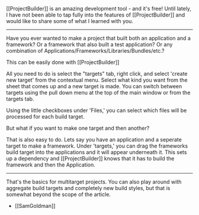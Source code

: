 

[[ProjectBuilder]] is an amazing development tool - and it's free! Until lately, I have not been able to tap fully into the features of [[ProjectBuilder]] and would like to share some of what I learned with you.

----

Have you ever wanted to make a project that built both an application and a framework? Or a framework that also built a test application? Or any combination of Applications/Frameworks/Libraries/Bundles/etc.?

This can be easily done with [[ProjectBuilder]]

All you need to do is select the "targets" tab, right click, and select 'create new target' from the contextual menu. Select what kind you want from the sheet that comes up and a new target is made. You can switch between targets using the pull down menu at the top of the main window or from the targets tab.

Using the little checkboxes under 'Files,' you can select which files will be processed for each build target.

But what if you want to make one target and then another?

That is also easy to do. Lets say you have an application and a seperate target to make a framework. Under 'targets,' you can drag the frameworks build target into the applications and it will appear underneath it. This sets up a dependency and [[ProjectBuilder]] knows that it has to build the framework and then the Application.

----

That's the basics for multitarget projects. You can also play around with aggregate build targets and completely new build styles, but that is somewhat beyond the scope of the article.

- [[SamGoldman]]